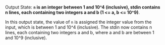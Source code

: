 Output State: **`n` is an integer between 1 and 10^4 (inclusive), stdin contains n lines, each containing two integers a and b (1 <= a, b <= 10^9)**.

In this output state, the value of `n` is assigned the integer value from the input, which is between 1 and 10^4 (inclusive). The stdin now contains n lines, each containing two integers a and b, where a and b are between 1 and 10^9 (inclusive).